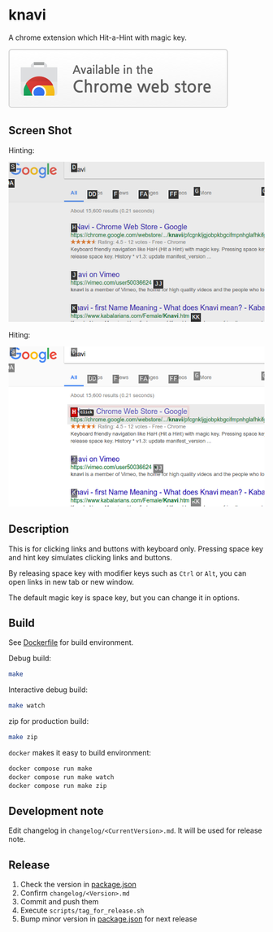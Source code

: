 # knavi

A chrome extension which Hit-a-Hint with magic key.

<a target="_blank" href="https://chrome.google.com/webstore/detail/knavi/pfcgnkljgjobpkbgcifmpnhglafhkifg">![Try it now in Chrome Web Store](docs/tryitnowbutton.png)</a>

## Screen Shot

Hinting:

![Hinting screen short](docs/screenshot1-hinting.png)

Hiting:

![Hiting screen short](docs/screenshot2-hiting.png)

## Description

This is for clicking links and buttons with keyboard only. Pressing space key and hint key simulates clicking links and buttons.

By releasing space key with modifier keys such as `Ctrl` or `Alt`, you can open links in new tab or new window.

The default magic key is space key, but you can change it in options.

## Build

See [Dockerfile](Dockerfile) for build environment.

Debug build:

```sh
make
```

Interactive debug build:

```sh
make watch
```

zip for production build:

```sh
make zip
```

`docker` makes it easy to build environment:

```sh
docker compose run make
docker compose run make watch
docker compose run make zip
```

## Development note

Edit changelog in `changelog/<CurrentVersion>.md`. It will be used for release note.

## Release

1. Check the version in [package.json](package.json)
2. Confirm `changelog/<Version>.md`
3. Commit and push them
4. Execute `scripts/tag_for_release.sh`
5. Bump minor version in [package.json](package.json) for next release
